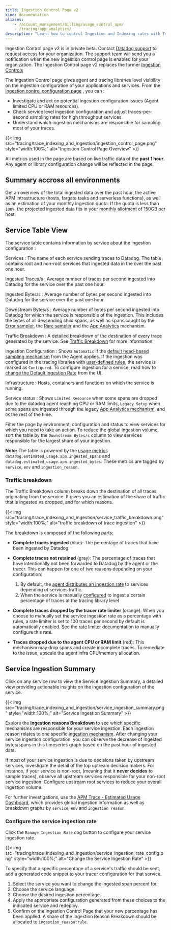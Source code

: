 ```yaml
---
title: Ingestion Control Page v2
kind: documentation
aliases:
    - /account_management/billing/usage_control_apm/
    - /tracing/app_analytics/
description: "Learn how to control Ingestion and Indexing rates with Tracing without Limits."
---
```


<div class="alert alert-warning">
  Ingestion Control page v2 is in private beta. Contact <a href="/help/">Datadog support</a> to request access for your organization. The support team will send you a notification when the new ingestion control page is enabled for your organization. The Ingestion Control page v2 replaces the former <a href="/tracing/trace_retention_and_ingestion/#ingestion-controls">Ingestion Controls</a></div>

The Ingestion Control page gives agent and tracing libraries level visibility on the ingestion configuration of your applications and services. From the [ingestion control configuration page][1] , you can :
- Investigate and act on potential ingestion configuration issues (Agent limited CPU or RAM resources).
- Check service level ingestion configuration and adjust traces-per-second sampling rates for high throughput services.
- Understand which ingestion mechanisms are responsible for sampling most of your traces.

{{< img src="tracing/trace_indexing_and_ingestion/ingestion_control_page.png" style="width:100%;" alt="Ingestion Control Page Overview" >}}

All metrics used in the page are based on live traffic data of the **past 1 hour**. Any agent or library configuration change will be reflected in the page.

## Summary accross all environments

Get an overview of the total ingested data over the past hour, the active APM intrastructure (hosts, fargate tasks and serverless functions), as well as an estimation of your monthly ingestion quota. If the quota is less than `100%`, the projected ingested data fits in your [monthly allotment][2] of 150GB per host.

## Service Table View

The service table contains information by service about the ingestion configuration :

Services
: The name of each service sending traces to Datadog. The table contains root and non-root services that ingested data in the over the past one hour.

Ingested Traces/s
: Average number of traces per second ingested into Datadog for the service over the past one hour.

Ingested Bytes/s
: Average number of bytes per second ingested into Datadog for the service over the past one hour.

Downstream Bytes/s
: Average number of bytes per second ingested into Datadog for which the service is responsible of the ingestion. This includes the bytes of all descending child spans, as well as spans caught by the [Error sampler][3], the [Rare sampler][4] and the [App Analytics][5] mechanism.

Traffic Breakdown
: A detailed breakdown of the destination of every trace generated by the service. See [Traffic Breakdown](#traffic-breakdown) for more information.

Ingestion Configuration
: Shows `Automatic` if the [default head-based sampling mechanism][6] from the Agent applies. If the ingestion was configured in the tracing libraries with [user-defined rules][7], the service is marked as `Configured`. To configure ingestion for a service, read how to [change the Default Ingestion Rate](#change-the-default-ingestion-rate) from the UI.

Infrastructure
: Hosts, containers and functions on which the service is running.

Service status
: Shows `Limited Resource` when some spans are dropped due to the datadog agent reaching CPU or RAM limits, `Legacy Setup` when some spans are ingested through the legacy [App Analytics mechanism][5], and `OK` the rest of the time.

Filter the page by environment, configuration and status to view services for which you need to take an action. To reduce the global ingestion volume, sort the table by the `Downstream Bytes/s` column to view services responsible for the largest share of your ingestion.

**Note:** The table is powered by the [usage metrics][8] `datadog.estimated_usage.apm.ingested_spans` and `datadog.estimated_usage.apm.ingested_bytes`. These metrics are tagged by `service`, `env` and `ingestion_reason`.

### Traffic breakdown

The Traffic Breakdown column breaks down the destination of all traces originating from the service. It gives you an estimation of the share of traffic that is ingested vs dropped, and for which reasons.

{{< img src="tracing/trace_indexing_and_ingestion/service_traffic_breakdown.png" style="width:100%;" alt="traffic breakdown of trace ingestion" >}}

The breakdown is composed of the following parts:

- **Complete traces ingested** (blue): The percentage of traces that have been ingested by Datadog.
- **Complete traces not retained** (gray): The percentage of traces that have intentionally not been forwarded to Datadog by the agent or the tracer. This can happen for one of two reasons depending on your configuration:

    1. By default, the [agent distributes an ingestion rate][6] to services depending of services traffic.
    2. When the service is manually [configured][7] to ingest a certain percentage of traces at the tracing library level

- **Complete traces dropped by the tracer rate limiter** (orange): When you choose to manually set the service ingestion rate as a percentage with rules, a rate limiter is set to 100 traces per second by default is automatically enabled. See the [rate limiter][7] documentation to manually configure this rate.

- **Traces dropped due to the agent CPU or RAM limit** (red): This mechanism may drop spans and create incomplete traces. To remediate to the issue, upscale the agent infra CPU/memory allocation.

## Service Ingestion Summary

Click on any service row to view the Service Ingestion Summary, a detailed view providing actionable insights on the ingestion configuration of the service.


{{< img src="tracing/trace_indexing_and_ingestion/service_ingestion_summary.png" style="width:100%;" alt="Service Ingestion Summary" >}}

Explore the **Ingestion reasons Breakdown** to see which specific mechanisms are responsible for your service ingestion. Each ingestion reason relates to one specific [ingestion mechanism][9]. After changing your service ingestion configuration, you can observe the decrease of ingested bytes/spans in this timeseries graph based on the past hour of ingested data.

If most of your service ingestion is due to decisions taken by upstream services, investigate the detail of the top uptream decision makers. For instance, if your service is non-root, (meaning that it **never decides** to sample traces), observe all upstream services responsible for your non-root service ingestion. Configure upstream root services to reduce your overall ingestion volume.

For further investigations, use the [APM Trace - Estimated Usage Dashboard][10], which provides global ingestion information as well as breakdown graphs by `service`, `env` and `ingestion reason`.

### Configure the service ingestion rate

Click the `Manage Ingestion Rate` cog button to configure your service ingestion rate.

{{< img src="tracing/trace_indexing_and_ingestion/service_ingestion_rate_config.png" style="width:100%;" alt="Change the Service Ingestion Rate" >}}

To specify that a specific percentage of a service's traffic should be sent, add a generated code snippet to your tracer configuration for that service.

1. Select the service you want to change the ingested span percent for.
2. Choose the service language.
3. Choose the desired ingestion percentage.
4. Apply the appropriate configuration generated from these choices to the indicated service and redeploy.
5. Confirm on the Ingestion Control Page that your new percentage has been applied. A share of the Ingestion Reason Breakdown should be allocated to `ingestion_reason:rule`.

[1]: https://app.datadoghq.com/apm/traces/ingestion-control
[2]: /pricing/?product=apm--continuous-profiler
[3]: /tracing/trace_ingestion/mechanisms#error-traces
[4]: /tracing/trace_ingestion/mechanisms#rare-traces
[5]: /tracing/trace_ingestion/mechanisms#single-spans-app-analytics
[6]: /tracing/trace_ingestion/mechanisms#in-the-agent
[7]: /tracing/trace_ingestion/mechanisms#in-tracing-libraries-user-defined-rules
[8]: /tracing/trace_retention_and_ingestion/usage_metrics
[9]: /tracing/trace_ingestion/mechanisms
[10]: https://app.datadoghq.com/dash/integration/30337/app-analytics-usage
